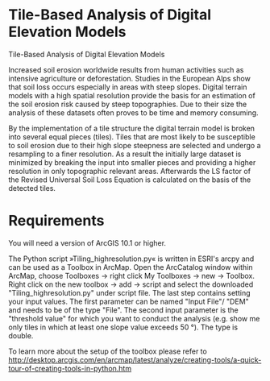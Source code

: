 # Tile-Based Analysis of Digital Elevation Models
Tile-Based Analysis of Digital Elevation Models

Increased soil erosion worldwide results from human activities such as intensive agriculture or deforestation. Studies in the European Alps show that soil loss occurs especially in areas with steep slopes. Digital terrain models with a high spatial resolution provide the basis for an estimation of the soil erosion risk caused by steep topographies. Due to their size the analysis of these datasets often proves to be time and memory consuming.

By the implementation of a tile structure the digital terrain model is broken into several equal pieces (tiles). Tiles that are most likely to be susceptible to soil erosion due to their high slope steepness are selected and undergo a resampling to a finer resolution. As a result the initially large dataset is minimized by breaking the input into smaller pieces and providing a higher
resolution in only topographic relevant areas. Afterwards the LS factor of the Revised Universal Soil Loss Equation is calculated on the basis of the detected tiles.

# Requirements
You will need a version of ArcGIS 10.1 or higher. 

The Python script »Tiling_highresolution.py« is written in ESRI's arcpy and can be used as a Toolbox in ArcMap. Open the ArcCatalog window within ArcMap, choose Toolboxes -> right click My Toolboxes -> new -> Toolbox. Right click on the new toolbox -> add -> script and select the downloaded "Tiling_highresolution.py" under script file. The last step contains setting your input values. The first parameter can be named "Input File"/ "DEM" and needs to be of the type "File". The second input parameter is the "threshold value" for which you want to conduct the analysis (e.g. show me only tiles in which at least one slope value exceeds 50 °). The type is double.  

To learn more about the setup of the toolbox please refer to http://desktop.arcgis.com/en/arcmap/latest/analyze/creating-tools/a-quick-tour-of-creating-tools-in-python.htm


